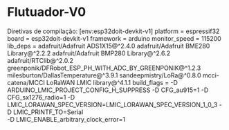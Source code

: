 # Flutuador-V0

Diretivas de compilação:
[env:esp32doit-devkit-v1]
platform = espressif32
board = esp32doit-devkit-v1
framework = arduino
monitor_speed = 115200
lib_deps = 
	adafruit/Adafruit ADS1X15@^2.4.0
	adafruit/Adafruit BME280 Library@^2.2.2
	adafruit/Adafruit BMP280 Library@^2.6.2
	adafruit/RTClib@^2.0.2
	greenponik/DFRobot_ESP_PH_WITH_ADC_BY_GREENPONIK@^1.2.3
	milesburton/DallasTemperature@^3.9.1
	sandeepmistry/LoRa@^0.8.0
	mcci-catena/MCCI LoRaWAN LMIC library@^4.1.1
build_flags =
    -D ARDUINO_LMIC_PROJECT_CONFIG_H_SUPPRESS
    -D CFG_au915=1
    -D CFG_sx1276_radio=1
    -D LMIC_LORAWAN_SPEC_VERSION=LMIC_LORAWAN_SPEC_VERSION_1_0_3
    -D LMIC_PRINTF_TO=Serial    
    -D LMIC_ENABLE_arbitrary_clock_error=1
